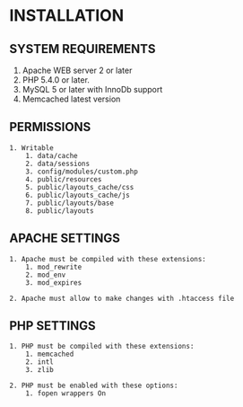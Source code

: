 # INSTALLATION

## SYSTEM REQUIREMENTS

1. Apache WEB server 2 or later
2. PHP 5.4.0 or later.
3. MySQL 5 or later with InnoDb support
4. Memcached latest version

## PERMISSIONS

    1. Writable
        1. data/cache
        2. data/sessions
        3. config/modules/custom.php
        4. public/resources
        5. public/layouts_cache/css
        6. public/layouts_cache/js
        7. public/layouts/base
        8. public/layouts

## APACHE SETTINGS

    1. Apache must be compiled with these extensions:
        1. mod_rewrite
        2. mod_env
        3. mod_expires

    2. Apache must allow to make changes with .htaccess file

## PHP SETTINGS

    1. PHP must be compiled with these extensions:
        1. memcached
        2. intl
        3. zlib

    2. PHP must be enabled with these options:
        1. fopen wrappers On
